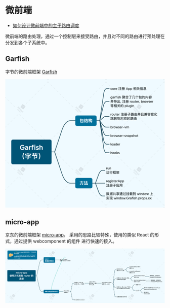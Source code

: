 # 微前端

- [如何设计微前端中的主子路由调度](https://mp.weixin.qq.com/s?__biz=Mzg4MjE5OTI4Mw==&mid=2247484940&idx=1&sn=178bd6502a3fad861fd4541fa33c242d&scene=21#wechat_redirect)

微前端的路由处理，通过一个控制层来接受路由，并且对不同的路由进行预处理在分发到各个子系统中。

## Garfish

字节的微前端框架 [Garfish](https://github.com/bytedance/garfish)

![](./image/Garfish.png)

## micro-app

京东的微前端框架 [micro-app](https://github.com/micro-zoe/micro-app)， 采用的思路比较特殊，使用的类似 React 的形式，通过提供 webcomponent 的组件
进行快速的接入。

![](./image/micro-app.png)
